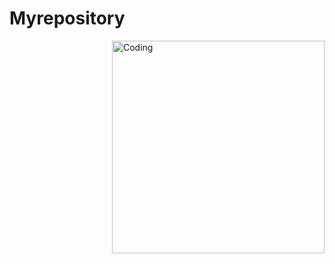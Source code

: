# Myrepository
<img align="right" alt="Coding" width="340" src="https://99px.ru/sstorage/86/2015/12/image_860712150028004908278.gif"> 
